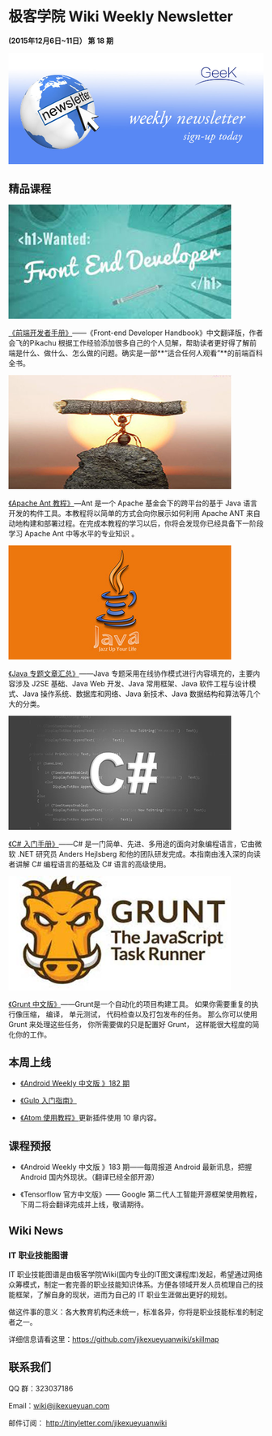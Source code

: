 # 极客学院 Wiki Weekly Newsletter 
 
**(2015年12月6日~11日） 第 18 期**                                                 

![newsletterlogo](images/newsletter-banner.jpg) 

## 精品课程

![](images/font.jpg)

[《前端开发者手册》](http://wiki.jikexueyuan.com/project/fedHandlebook/)——《Front-end Developer Handbook》中文翻译版，作者 会飞的Pikachu 根据工作经验添加很多自己的个人见解，帮助读者更好得了解前端是什么、做什么、怎么做的问题。确实是一部**“适合任何人观看”**的前端百科全书。

![](images/ant.jpg)

[《Apache Ant 教程》](http://wiki.jikexueyuan.com/project/ant/)—Ant 是一个 Apache 基金会下的跨平台的基于 Java 语言开发的构件工具。本教程将以简单的方式会向你展示如何利用 Apache ANT 来自动地构建和部署过程。在完成本教程的学习以后，你将会发现你已经具备下一阶段学习 Apache Ant 中等水平的专业知识 。

![](images/java-logo-2.jpg)

[《Java 专题文章汇总》](http://wiki.jikexueyuan.com/project/java-special-topic/)——Java 专题采用在线协作模式进行内容填充的，主要内容涉及 J2SE 基础、Java Web 开发、Java 常用框架、Java 软件工程与设计模式、Java 操作系统、数据库和网络、Java 新技术、Java 数据结构和算法等几个大的分类。

![](images/C-Sharp.jpg)

[《C# 入门手册》](http://wiki.jikexueyuan.com/project/csharp/)——C# 是一门简单、先进、多用途的面向对象编程语言，它由微软 .NET 研究员 Anders Hejlsberg 和他的团队研发完成。本指南由浅入深的向读者讲解 C# 编程语言的基础及 C# 语言的高级使用。

![](images/grunt.jpg)

[《Grunt 中文版》](http://wiki.jikexueyuan.com/project/grunt/)——Grunt是一个自动化的项目构建工具。 如果你需要重复的执行像压缩， 编译， 单元测试， 代码检查以及打包发布的任务。 那么你可以使用 Grunt 来处理这些任务， 你所需要做的只是配置好 Grunt， 这样能很大程度的简化你的工作。

## 本周上线

- [《Android Weekly 中文版 》182 期](http://wiki.jikexueyuan.com/project/android-weekly/issue-182/index.html)

- [《Gulp 入门指南》](http://wiki.jikexueyuan.com/project/gulp-book/)

- [《Atom 使用教程》](http://wiki.jikexueyuan.com/project/atom/)更新插件使用 10 章内容。

## 课程预报

- 《Android Weekly 中文版 》183 期——每周报道 Android 最新讯息，把握 Android 国内外现状。（翻译已经全部开源）

- 《Tensorflow 官方中文版》—— Google 第二代人工智能开源框架使用教程，下周二将会翻译完成并上线，敬请期待。

## Wiki News

### IT 职业技能图谱

IT 职业技能图谱是由极客学院Wiki(国内专业的IT图文课程库)发起，希望通过网络众筹模式，制定一套完善的职业技能知识体系。方便各领域开发人员梳理自己的技能框架，了解自身的现状，进而为自己的 IT 职业生涯做出更好的规划。

做这件事的意义：各大教育机构还未统一，标准各异，你将是职业技能标准的制定者之一。

详细信息请看这里：<https://github.com/jikexueyuanwiki/skillmap>

## 联系我们

QQ 群：323037186

Email：wiki@jikexueyuan.com

邮件订阅： <http://tinyletter.com/jikexueyuanwiki>

